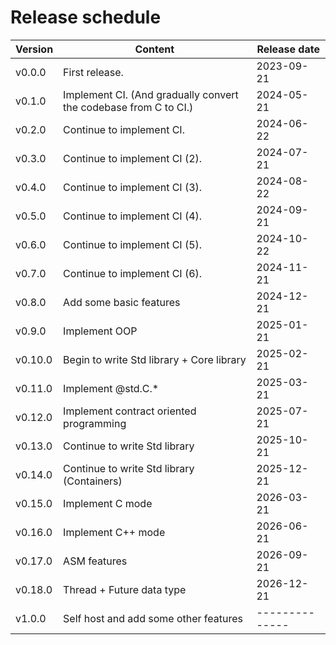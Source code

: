 # Release schedule

| Version | Content                                                          | Release date |
|---------|------------------------------------------------------------------|--------------|
| v0.0.0  | First release.                                                   | 2023-09-21   |
| v0.1.0  | Implement CI. (And gradually convert the codebase from C to CI.) | 2024-05-21   |
| v0.2.0  | Continue to implement CI.                                        | 2024-06-22   |
| v0.3.0  | Continue to implement CI (2).                                    | 2024-07-21   |
| v0.4.0  | Continue to implement CI (3).                                    | 2024-08-22   |
| v0.5.0  | Continue to implement CI (4).                                    | 2024-09-21   |
| v0.6.0  | Continue to implement CI (5).                                    | 2024-10-22   |
| v0.7.0  | Continue to implement CI (6).                                    | 2024-11-21   |
| v0.8.0  | Add some basic features                                          | 2024-12-21   |
| v0.9.0  | Implement OOP                                                    | 2025-01-21   |
| v0.10.0 | Begin to write Std library + Core library                        | 2025-02-21   |
| v0.11.0 | Implement @std.C.*                                               | 2025-03-21   |
| v0.12.0 | Implement contract oriented programming                          | 2025-07-21   |
| v0.13.0 | Continue to write Std library                                    | 2025-10-21   |
| v0.14.0 | Continue to write Std library (Containers)                       | 2025-12-21   |
| v0.15.0 | Implement C mode                                                 | 2026-03-21   |
| v0.16.0 | Implement C++ mode                                               | 2026-06-21   |
| v0.17.0 | ASM features                                                     | 2026-09-21   |
| v0.18.0 | Thread + Future data type                                        | 2026-12-21   |
| v1.0.0  | Self host and add some other features                            |--------------|
